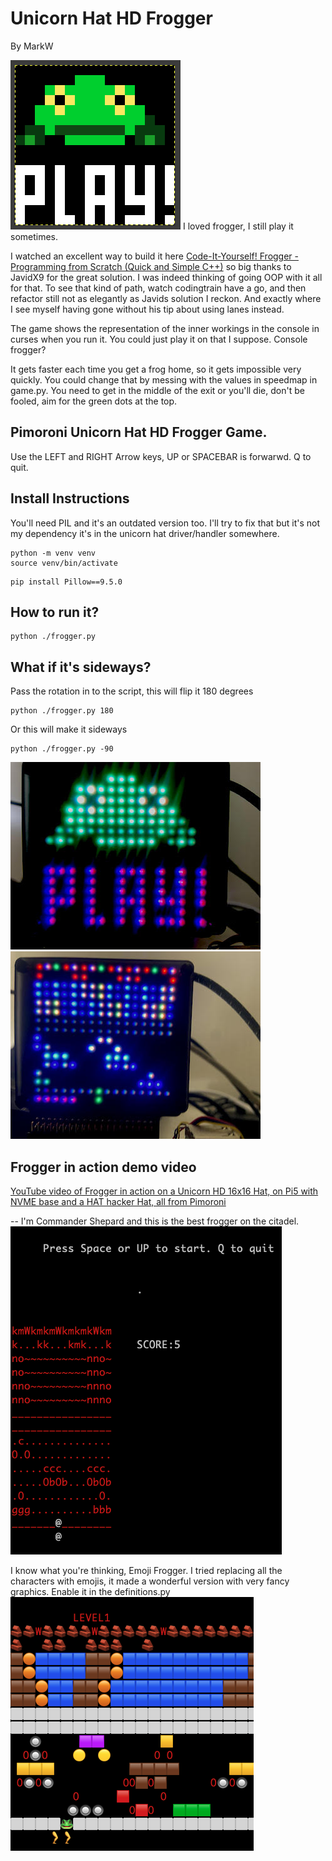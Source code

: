 # Unicorn Hat HD Frogger 
By MarkW

![PLAY! FROGGER](./assets/play_frog_big.png)
I loved frogger, I still play it sometimes. 

I watched an excellent way to build it here
[Code-It-Yourself! Frogger - Programming from Scratch (Quick and Simple C++)](https://www.youtube.com/watch?v=QJnZ5QmpXOE)
so big thanks to JavidX9 for the great solution. I was indeed thinking of going OOP with it all for that. To see that kind of path, watch codingtrain have a go, and then refactor 
still not as elegantly as Javids solution I reckon. And exactly where I see myself having gone without his tip about using lanes instead. 

The game shows the representation of the inner workings in the console in curses when you run it. You could just play it on that I suppose. Console frogger? 

It gets faster each time you get a frog home, so it gets impossible very quickly. You could change that by messing with the values in speedmap in game.py. 
You need to get in the middle of the exit or you'll die, don't be fooled, aim for the green dots at the top. 


## Pimoroni Unicorn Hat HD Frogger Game. 

Use the LEFT and RIGHT Arrow keys, UP or SPACEBAR is forwarwd. 
Q to quit. 


## Install Instructions 
You'll need PIL and it's an outdated version too. I'll try to fix that but it's not my dependency 
it's in the unicorn hat driver/handler somewhere. 

```shell
python -m venv venv
source venv/bin/activate
```

```shell
pip install Pillow==9.5.0
```

## How to run it? 
```shell
python ./frogger.py 
```

## What if it's sideways?
Pass the rotation in to the script, this will flip it 180 degrees
```shell
python ./frogger.py 180
```
Or this will make it sideways 
```shell
python ./frogger.py -90
```
![Starting screen for frogger](./assets/frogger1.jpg)
![Playing a game](./assets/frogger2.jpg)

## Frogger in action demo video 
[YouTube video of Frogger in action on a Unicorn HD 16x16 Hat, on Pi5 with NVME base and a HAT hacker Hat, all from Pimoroni ](https://youtu.be/FM_PzdKImLo)

-- I'm Commander Shepard and this is the best frogger on the citadel.
![Console only version ](./assets/frogger3_console.png)


I know what you're thinking, Emoji Frogger. I tried replacing all the characters with emojis, it made a wonderful version with very fancy graphics.
Enable it in the definitions.py
![emoji frogger is bad](./assets/emoji_frogger.png)


